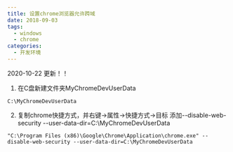 ```yaml
---
title: 设置chrome浏览器允许跨域
date: 2018-09-03
tags:
  - windows
  - chrome
categories:
  - 开发环境
---
```

2020-10-22 更新！！

1. 在C盘新建文件夹MyChromeDevUserData
```
C:\MyChromeDevUserData
```

2. 复制chrome快捷方式，并右键->属性->快捷方式->目标 添加--disable-web-security --user-data-dir=C:\MyChromeDevUserData
```
"C:\Program Files (x86)\Google\Chrome\Application\chrome.exe" --disable-web-security --user-data-dir=C:\MyChromeDevUserData
```
